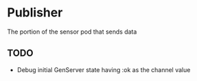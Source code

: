 # Publisher

The portion of the sensor pod that sends data

## TODO

- Debug initial GenServer state having :ok as the channel value
